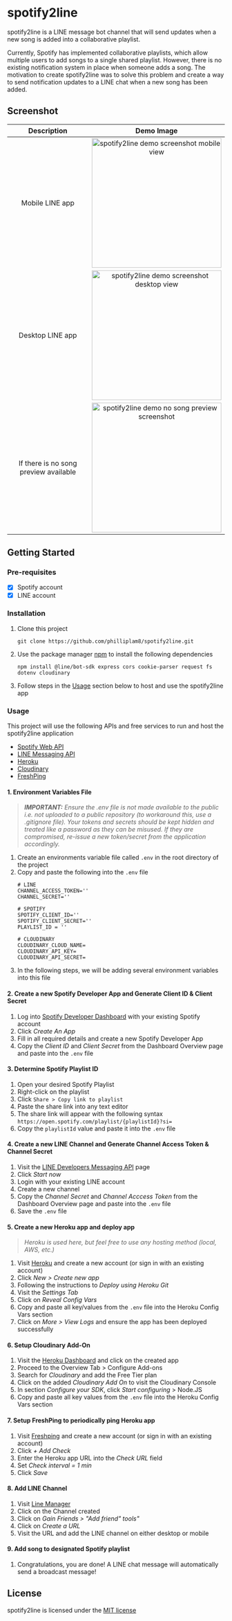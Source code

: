 # spotify2line

spotify2line is a LINE message bot channel that will send updates when a new song is added into a collaborative playlist.

Currently, Spotify has implemented collaborative playlists, which allow multiple users to add songs to a single shared playlist. However, there is no existing notification system in place when someone adds a song. The motivation to create spotify2line was to solve this problem and create a way to send notification updates to a LINE chat when a new song has been added.



## Screenshot

| Description                           | Demo Image    |
| :-----------------------------------: |:-------------:|
| Mobile LINE app                       | <img src='./assets/spotify2line-demo-screenshot-mobile.jpg' alt='spotify2line demo screenshot mobile view' width='300'> |
| Desktop LINE app                      | <img src='./assets/spotify2line-demo-screenshot.png' alt='spotify2line demo screenshot desktop view' width='300'> |
| If there is no song preview available | <img src='./assets/spotify2line-demo-nopreview-screenshot.jpg' alt='spotify2line demo no song preview screenshot' width='300'> |


## Getting Started

### Pre-requisites
- [x] Spotify account 
- [x] LINE account

### Installation
1. Clone this project
    ```console
    git clone https://github.com/philliplam8/spotify2line.git
    ```
2. Use the package manager [npm](https://www.npmjs.com/) to install the following dependencies
    ```console
    npm install @line/bot-sdk express cors cookie-parser request fs dotenv cloudinary
    ```
3. Follow steps in the [Usage](#Usage) section below to host and use the spotify2line app

### Usage
This project will use the following APIs and free services to run and host the spotify2line application
- [Spotify Web API](https://developer.spotify.com/documentation/web-api/reference/#/)
- [LINE Messaging API](https://developers.line.biz/en/services/messaging-api/)
- [Heroku](https://www.heroku.com/)
- [Cloudinary](https://cloudinary.com/)
- [FreshPing](https://app.freshping.io/)

#### 1. Environment Variables File
> ***IMPORTANT:*** *Ensure the .env file is not made available to the public i.e. not uploaded to a public repository (to workaround this, use a .gitignore file). Your tokens and secrets should be kept hidden and treated like a password as they can be misused. If they are compromised, re-issue a new token/secret from the application accordingly.*
1. Create an environments variable file called `.env` in the root directory of the project
2. Copy and paste the following into the `.env` file
    ```.env
    # LINE
    CHANNEL_ACCESS_TOKEN=''
    CHANNEL_SECRET=''

    # SPOTIFY
    SPOTIFY_CLIENT_ID=''
    SPOTIFY_CLIENT_SECRET=''
    PLAYLIST_ID = ''

    # CLOUDINARY
    CLOUDINARY_CLOUD_NAME=
    CLOUDINARY_API_KEY=
    CLOUDINARY_API_SECRET=
    ```
3. In the following steps, we will be adding several environment variables into this file

#### 2. Create a new Spotify Developer App and Generate Client ID & Client Secret
1. Log into [Spotify Developer Dashboard](https://developer.spotify.com/dashboard/) with your existing Spotify account
2. Click *Create An App*
3. Fill in all required details and create a new Spotify Developer App
4. Copy the *Client ID* and *Client Secret* from the Dashboard Overview page and paste into the `.env` file

#### 3. Determine Spotify Playlist ID
1. Open your desired Spotify Playlist
2. Right-click on the playlist
3. Click `Share > Copy link to playlist`
4. Paste the share link into any text editor
5. The share link will appear with the following syntax `https://open.spotify.com/playlist/{playlistId}?si=`
6. Copy the `playlistId` value and paste it into the `.env` file 

#### 4. Create a new LINE Channel and Generate Channel Access Token & Channel Secret
1. Visit the [LINE Developers Messaging API](https://developers.line.biz/en/services/messaging-api/) page 
2. Click *Start now*
3. Login with your existing LINE account
4. Create a new channel
5. Copy the *Channel Secret* and *Channel Acccess Token* from the Dashboard Overview page and paste into the `.env` file
6. Save the `.env` file

#### 5. Create a new Heroku app and deploy app
> _Heroku is used here, but feel free to use any hosting method (local, AWS, etc.)_
1. Visit [Heroku](https://id.heroku.com/login) and create a new account (or sign in with an existing account)
2. Click *New > Create new app*
3. Following the instructions to *Deploy using Heroku Git*
4. Visit the *Settings Tab*
5. Click on *Reveal Config Vars*
6. Copy and paste all key/values from the `.env` file into the Heroku Config Vars section
7. Click on *More > View Logs* and ensure the app has been deployed successfully

#### 6. Setup Cloudinary Add-On
1. Visit the [Heroku Dashboard](https://dashboard.heroku.com/apps) and click on the created app
2. Proceed to the Overview Tab > Configure Add-ons
3. Search for *Cloudinary* and add the Free Tier plan
4. Click on the added *Cloudinary Add On* to visit the Cloudinary Console
5. In section *Configure your SDK*, click *Start configuring* > Node.JS
6. Copy and paste all key values from the `.env` file into the Heroku Config Vars section

#### 7. Setup FreshPing to periodically ping Heroku app
1. Visit [Freshping](https://app.freshping.io/) and create a new account (or sign in with an existing account)
2. Click *+ Add Check*
3. Enter the Heroku app URL into the *Check URL* field
4. Set *Check interval = 1 min*
5. Click *Save*

#### 8. Add LINE Channel
1. Visit [Line Manager](https://manager.line.biz/) 
2. Click on the Channel created
3. Click on *Gain Friends > "Add friend" tools"*
4. Click on *Create a URL*
5. Visit the URL and add the LINE channel on either desktop or mobile

#### 9. Add song to designated Spotify playlist
1. Congratulations, you are done! A LINE chat message will automatically send a broadcast message!

## License
spotify2line is licensed under the [MIT license](https://github.com/philliplam8/spotify2line/blob/main/LICENSE.txt)